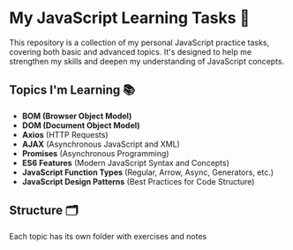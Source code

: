 # My JavaScript Learning Tasks 📝

This repository is a collection of my personal JavaScript practice tasks, covering both basic and advanced topics. It's designed to help me strengthen my skills and deepen my understanding of JavaScript concepts.

## Topics I'm Learning 📚
- **BOM (Browser Object Model)**  
- **DOM (Document Object Model)**  
- **Axios** (HTTP Requests)  
- **AJAX** (Asynchronous JavaScript and XML)  
- **Promises** (Asynchronous Programming)  
- **ES6 Features** (Modern JavaScript Syntax and Concepts)  
- **JavaScript Function Types** (Regular, Arrow, Async, Generators, etc.)  
- **JavaScript Design Patterns** (Best Practices for Code Structure)  

## Structure 🗂️
Each topic has its own folder with exercises and notes 
